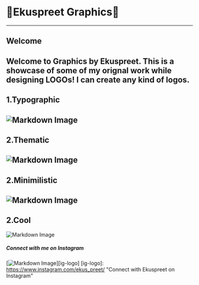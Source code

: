 # 🎨Ekuspreet Graphics🎨
--------------------------------------------------------------
## Welcome
Welcome to Graphics by Ekuspreet. This is a showcase of some of my **orignal** work while designing LOGOs! I can create any kind of logos.
--------------------------------------------------------------
## 1.Typographic
![Markdown Image](https://i.ibb.co/RBhGdqN/Xtreme.png)
---------------------------------------------------------------
## 2.Thematic
![Markdown Image](https://i.ibb.co/g7q9WKP/logo-OC.jpg)
---------------------------------------------------------------
## 2.Minimilistic
![Markdown Image](https://i.ibb.co/yVtSvgD/Sukenew-1.jpg)
---------------------------------------------------------------
## 2.Cool
![Markdown Image](https://i.ibb.co/n3fRj5C/121331144-1903233933160255-6591954867099102241-n.jpg)


##### Connect with me on Instagram
[![Markdown Image](https://www.freepnglogos.com/pics/logo-ig-png)][ig-logo]
[ig-logo]: https://www.instagram.com/ekus_preet/ "Connect with Ekuspreet on Instagram"
